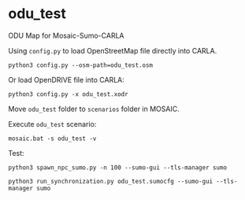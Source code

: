 # odu_test
ODU Map for Mosaic-Sumo-CARLA

Using `config.py` to load OpenStreetMap file directly into CARLA.
```
python3 config.py --osm-path=odu_test.osm
```
Or load OpenDRIVE file into CARLA:
```
python3 config.py -x odu_test.xodr
```

Move `odu_test` folder to `scenarios` folder in MOSAIC.

Execute `odu_test` scenario:
```
mosaic.bat -s odu_test -v
```

Test:
```
python3 spawn_npc_sumo.py -n 100 --sumo-gui --tls-manager sumo
```

```
python3 run_synchronization.py odu_test.sumocfg --sumo-gui --tls-manager sumo
```

